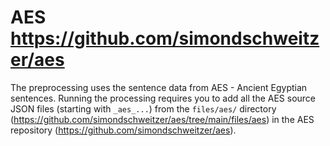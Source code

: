 # AES https://github.com/simondschweitzer/aes

The preprocessing uses the sentence data from AES - Ancient Egyptian sentences. Running the processing requires you to add all the AES source JSON files (starting with `_aes_...`) from the `files/aes/` directory (https://github.com/simondschweitzer/aes/tree/main/files/aes) in the AES repository (https://github.com/simondschweitzer/aes).